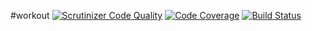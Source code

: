 #workout
[![Scrutinizer Code Quality](https://scrutinizer-ci.com/g/Andrii-Trubetskoi/workout/badges/quality-score.png?b=master)](https://scrutinizer-ci.com/g/Andrii-Trubetskoi/workout/?branch=master)
[![Code Coverage](https://scrutinizer-ci.com/g/Andrii-Trubetskoi/workout/badges/coverage.png?b=master)](https://scrutinizer-ci.com/g/Andrii-Trubetskoi/workout/?branch=master)
[![Build Status](https://scrutinizer-ci.com/g/Andrii-Trubetskoi/workout/badges/build.png?b=master)](https://scrutinizer-ci.com/g/Andrii-Trubetskoi/workout/build-status/master)